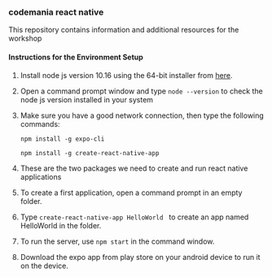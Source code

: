 ### codemania react native

This repository contains information and additional resources for the workshop



#### Instructions for the Environment Setup

1. Install node js version 10.16 using the 64-bit installer from [here](https://nodejs.org/dist/v10.16.0/node-v10.16.0-x64.msi).

2. Open a command prompt window and type `node --version` to check the node js version installed in your system

3. Make sure you have a good network connection, then type the following commands:

   `npm install -g expo-cli`

   `npm install -g create-react-native-app`

4. These are the two packages we need to create and run react native applications
5. To create a first application, open a command prompt in an empty folder.
6. Type `create-react-native-app HelloWorld `  to create an app named HelloWorld in the folder.
7. To run the server, use `npm start`  in the command window.
8. Download the expo app from play store on your android device to run it on the device.